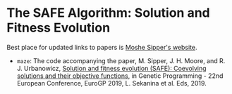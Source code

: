 # The SAFE Algorithm: Solution and Fitness Evolution

Best place for updated links to papers is [Moshe Sipper's website](http://www.moshesipper.com/).

* `maze`: The code accompanying the paper, M. Sipper, J. H. Moore, and R. J. Urbanowicz, [Solution and fitness evolution (SAFE): Coevolving solutions and their objective functions](https://drive.google.com/file/d/1kdQQlH11jPNx0goYIjEc9CH3vK8osBK_/view), in Genetic Programming - 22nd European Conference, EuroGP 2019, L. Sekanina et al. Eds, 2019. 
